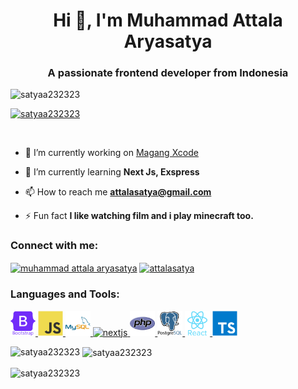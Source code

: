 <h1 align="center">Hi 👋, I'm Muhammad Attala Aryasatya</h1>
<h3 align="center">A passionate frontend developer from Indonesia</h3>

<p align="left"> <img src="https://komarev.com/ghpvc/?username=satyaa232323&label=Profile%20views&color=0e75b6&style=flat" alt="satyaa232323" /> </p>

<p align="left"> <a href="https://github.com/ryo-ma/github-profile-trophy"><img src="https://github-profile-trophy.vercel.app/?username=satyaa232323" alt="satyaa232323" /></a> </p>

<p align="left"> <a href="https://twitter.com/" target="blank"><img src="https://img.shields.io/twitter/follow/?logo=twitter&style=for-the-badge" alt="" /></a> </p>

- 🔭 I’m currently working on [Magang Xcode](https://github.com/Tangguhchandra/MagangXcode)

- 🌱 I’m currently learning **Next Js, Exspress**

- 📫 How to reach me **attalasatya@gmail.com**

- ⚡ Fun fact **I like watching film and i play minecraft too.**

<h3 align="left">Connect with me:</h3>
<p align="left">
<a href="https://linkedin.com/in/muhammad attala aryasatya" target="blank"><img align="center" src="https://raw.githubusercontent.com/rahuldkjain/github-profile-readme-generator/master/src/images/icons/Social/linked-in-alt.svg" alt="muhammad attala aryasatya" height="30" width="40" /></a>
<a href="https://instagram.com/attalasatya" target="blank"><img align="center" src="https://raw.githubusercontent.com/rahuldkjain/github-profile-readme-generator/master/src/images/icons/Social/instagram.svg" alt="attalasatya" height="30" width="40" /></a>
</p>

<h3 align="left">Languages and Tools:</h3>
<p align="left"> <a href="https://getbootstrap.com" target="_blank" rel="noreferrer"> <img src="https://raw.githubusercontent.com/devicons/devicon/master/icons/bootstrap/bootstrap-plain-wordmark.svg" alt="bootstrap" width="40" height="40"/> </a> <a href="https://developer.mozilla.org/en-US/docs/Web/JavaScript" target="_blank" rel="noreferrer"> <img src="https://raw.githubusercontent.com/devicons/devicon/master/icons/javascript/javascript-original.svg" alt="javascript" width="40" height="40"/> </a> <a href="https://www.mysql.com/" target="_blank" rel="noreferrer"> <img src="https://raw.githubusercontent.com/devicons/devicon/master/icons/mysql/mysql-original-wordmark.svg" alt="mysql" width="40" height="40"/> </a> <a href="https://nextjs.org/" target="_blank" rel="noreferrer"> <img src="https://cdn.worldvectorlogo.com/logos/nextjs-2.svg" alt="nextjs" width="40" height="40"/> </a> <a href="https://www.php.net" target="_blank" rel="noreferrer"> <img src="https://raw.githubusercontent.com/devicons/devicon/master/icons/php/php-original.svg" alt="php" width="40" height="40"/> </a> <a href="https://www.postgresql.org" target="_blank" rel="noreferrer"> <img src="https://raw.githubusercontent.com/devicons/devicon/master/icons/postgresql/postgresql-original-wordmark.svg" alt="postgresql" width="40" height="40"/> </a> <a href="https://reactjs.org/" target="_blank" rel="noreferrer"> <img src="https://raw.githubusercontent.com/devicons/devicon/master/icons/react/react-original-wordmark.svg" alt="react" width="40" height="40"/> </a> <a href="https://www.typescriptlang.org/" target="_blank" rel="noreferrer"> <img src="https://raw.githubusercontent.com/devicons/devicon/master/icons/typescript/typescript-original.svg" alt="typescript" width="40" height="40"/> </a> </p>

<p><img align="left" src="https://github-readme-stats.vercel.app/api/top-langs?username=satyaa232323&show_icons=true&locale=en&layout=compact" alt="satyaa232323" /></p>

<p>&nbsp;<img align="center" src="https://github-readme-stats.vercel.app/api?username=satyaa232323&show_icons=true&locale=en" alt="satyaa232323" /></p>

<p><img align="center" src="https://github-readme-streak-stats.herokuapp.com/?user=satyaa232323&" alt="satyaa232323" /></p>
